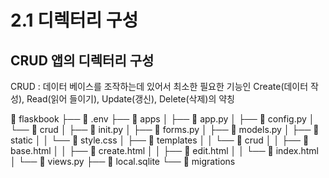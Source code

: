 # 2.1 디렉터리 구성
## CRUD 앱의 디렉터리 구성
CRUD : 데이터 베이스를 조작하는데 있어서 최소한 필요한 기능인 Create(데이터 작성), Read(읽어 들이기), Update(갱신), Delete(삭제)의 약칭

📁 flaskbook
├── 📄 .env
├── 📁 apps
│ ├── 📄 app.py
│ ├── 📄 config.py
│ └── 📁 crud
│ ├── 📄 init.py
│ ├── 📄 forms.py
│ ├── 📄 models.py
│ ├── 📁 static
│ │ └── 📄 style.css
│ ├── 📁 templates
│ │ └── 📁 crud
│ │ ├── 📄 base.html
│ │ ├── 📄 create.html
│ │ ├── 📄 edit.html
│ │ └── 📄 index.html
│ └── 📄 views.py
├── 📄 local.sqlite
└── 📁 migrations
